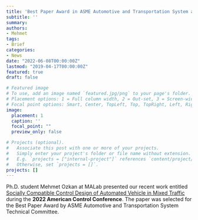 ```yaml
---
title: 'Best Paper Award in ASME Automotive and Transportation System at 2022 American Control Conference'
subtitle: ''
summary:
authors:
- Mehmet
tags:
- Brief
categories:
- News
date: "2022-06-08T00:00:00Z"
lastmod: "2019-04-17T00:00:00Z"
featured: true
draft: false

# Featured image
# To use, add an image named `featured.jpg/png` to your page's folder.
# Placement options: 1 = Full column width, 2 = Out-set, 3 = Screen-width
# Focal point options: Smart, Center, TopLeft, Top, TopRight, Left, Right, BottomLeft, Bottom, BottomRight
image:
  placement: 1
  caption: ''
  focal_point: ""
  preview_only: false

# Projects (optional).
#   Associate this post with one or more of your projects.
#   Simply enter your project's folder or file name without extension.
#   E.g. `projects = ["internal-project"]` references `content/project/deep-learning/index.md`.
#   Otherwise, set `projects = []`.
projects: []
---
```

Ph.D. student Mehmet Ozkan at MALab presented our recent work entitled [Socially Compatible Control Design of Automated Vehicle in Mixed Traffic](https://ieeexplore.ieee.org/abstract/document/9638989) during the **2022 American Control Conference**. The paper was selected for the Best Paper Award by ASME Automotive and Transportation System Technical Committee.

